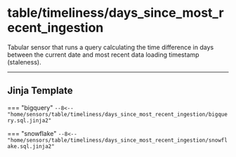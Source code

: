 # table/timeliness/days_since_most_recent_ingestion
Tabular sensor that runs a query calculating the time difference in days between the current date and most recent data loading timestamp (staleness).
___
## Jinja Template

=== "bigquery"
    ```
    --8<-- "home/sensors/table/timeliness/days_since_most_recent_ingestion/bigquery.sql.jinja2"
    ```

=== "snowflake"
    ```
    --8<-- "home/sensors/table/timeliness/days_since_most_recent_ingestion/snowflake.sql.jinja2"
    ```
